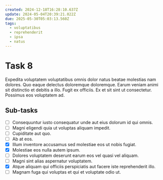 ```yaml
---
created: 2024-12-18T16:28:10.637Z
update: 2024-05-04T20:39:21.022Z
due: 2025-05-30T05:03:13.560Z
tags:
  - voluptatibus
  - reprehenderit
  - ipsa
  - natus
---
```


# Task 8

Expedita voluptatem voluptatibus omnis dolor natus beatae molestias nam dolores. Quo eaque delectus doloremque doloremque. Earum veniam animi sit distinctio et debitis a illo. Fugit ex officiis. Ex et sit sint ut consectetur. Possimus eos voluptatem ad.

## Sub-tasks

- [ ] Consequuntur iusto consequatur unde aut eius dolorum id qui omnis.
- [ ] Magni eligendi quia ut voluptas aliquam impedit.
- [ ] Cupiditate aut quo.
- [ ] Ab at eos.
- [x] Illum inventore accusamus sed molestiae eos ut nobis fugiat.
- [x] Molestiae eos nulla autem ipsum.
- [ ] Dolores voluptatem deserunt earum eos vel quasi vel aliquam.
- [ ] Magni sint alias aspernatur voluptatem.
- [x] Atque aliquam qui officiis perspiciatis aut facere iste reprehenderit illo.
- [ ] Magnam fuga qui voluptas et qui et voluptate odio ut.
